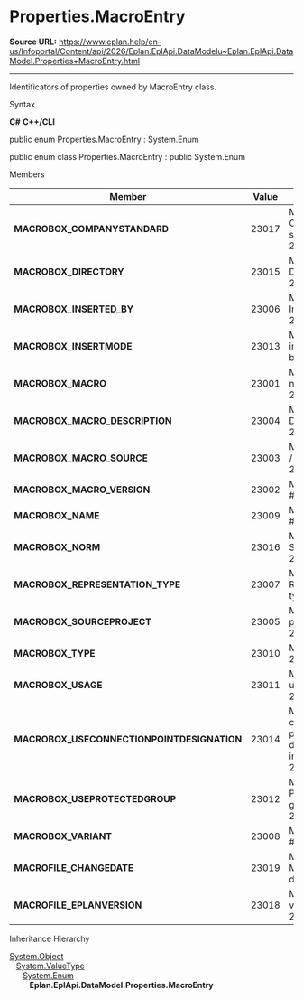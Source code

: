 # Properties.MacroEntry

**Source URL:** https://www.eplan.help/en-us/Infoportal/Content/api/2026/Eplan.EplApi.DataModelu~Eplan.EplApi.DataModel.Properties+MacroEntry.html

---

Identificators of properties owned by MacroEntry class.

Syntax

**C#**
**C++/CLI**


public enum Properties.MacroEntry : System.Enum

public enum class Properties.MacroEntry : public System.Enum


Members

| Member | Value | Description |
| --- | --- | --- |
| **MACROBOX\_COMPANYSTANDARD** | 23017 | Macro: Company standard # 23017. |
| **MACROBOX\_DIRECTORY** | 23015 | Macro: Directory # 23015. |
| **MACROBOX\_INSERTED\_BY** | 23006 | Macro: Inserted by # 23006. |
| **MACROBOX\_INSERTMODE** | 23013 | Macro: Also insert macro box # 23013. |
| **MACROBOX\_MACRO** | 23001 | Macro: File name # 23001. |
| **MACROBOX\_MACRO\_DESCRIPTION** | 23004 | Macro: Description # 23004. |
| **MACROBOX\_MACRO\_SOURCE** | 23003 | Macro: Source / reference # 23003. |
| **MACROBOX\_MACRO\_VERSION** | 23002 | Macro: Version # 23002. |
| **MACROBOX\_NAME** | 23009 | Macro: Name # 23009. |
| **MACROBOX\_NORM** | 23016 | Macro: Standard # 23016. |
| **MACROBOX\_REPRESENTATION\_TYPE** | 23007 | Macro: Representation type # 23007. |
| **MACROBOX\_SOURCEPROJECT** | 23005 | Macro: Source project # 23005. |
| **MACROBOX\_TYPE** | 23010 | Macro: Type # 23010. |
| **MACROBOX\_USAGE** | 23011 | Macro: Type of usage # 23011. |
| **MACROBOX\_USECONNECTIONPOINTDESIGNATION** | 23014 | Macro: Take connection point designations into account # 23014. |
| **MACROBOX\_USEPROTECTEDGROUP** | 23012 | Macro: Protected group # 23012. |
| **MACROBOX\_VARIANT** | 23008 | Macro: Variant # 23008. |
| **MACROFILE\_CHANGEDATE** | 23019 | Macro: Modification date # 23019. |
| **MACROFILE\_EPLANVERSION** | 23018 | Macro: Eplan version # 23018. |

Inheritance Hierarchy

[System.Object](#)  
   [System.ValueType](#)  
      [System.Enum](#)  
         **Eplan.EplApi.DataModel.Properties.MacroEntry**
